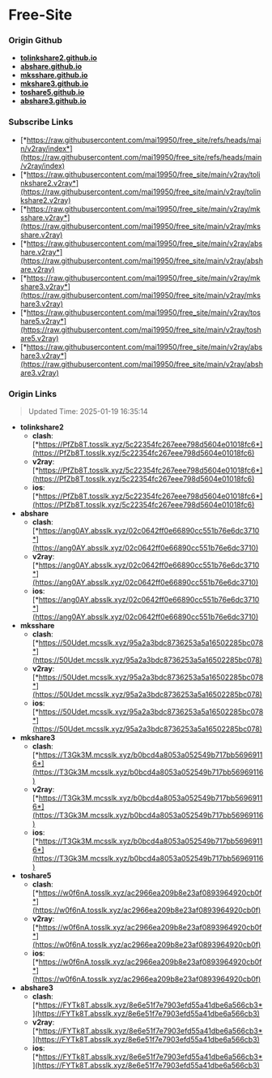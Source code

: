 # Free-Site

### Origin Github

- [**tolinkshare2.github.io**](https://github.com/tolinkshare2/tolinkshare2.github.io)
- [**abshare.github.io**](https://github.com/abshare/abshare.github.io)
- [**mksshare.github.io**](https://github.com/mksshare/mksshare.github.io)
- [**mkshare3.github.io**](https://github.com/mkshare3/mkshare3.github.io)
- [**toshare5.github.io**](https://github.com/toshare5/toshare5.github.io)
- [**abshare3.github.io**](https://github.com/abshare3/abshare3.github.io)

### Subscribe Links

- [*https://raw.githubusercontent.com/mai19950/free_site/refs/heads/main/v2ray/index*](https://raw.githubusercontent.com/mai19950/free_site/refs/heads/main/v2ray/index)
- [*https://raw.githubusercontent.com/mai19950/free_site/main/v2ray/tolinkshare2.v2ray*](https://raw.githubusercontent.com/mai19950/free_site/main/v2ray/tolinkshare2.v2ray)
- [*https://raw.githubusercontent.com/mai19950/free_site/main/v2ray/mksshare.v2ray*](https://raw.githubusercontent.com/mai19950/free_site/main/v2ray/mksshare.v2ray)
- [*https://raw.githubusercontent.com/mai19950/free_site/main/v2ray/abshare.v2ray*](https://raw.githubusercontent.com/mai19950/free_site/main/v2ray/abshare.v2ray)
- [*https://raw.githubusercontent.com/mai19950/free_site/main/v2ray/mkshare3.v2ray*](https://raw.githubusercontent.com/mai19950/free_site/main/v2ray/mkshare3.v2ray)
- [*https://raw.githubusercontent.com/mai19950/free_site/main/v2ray/toshare5.v2ray*](https://raw.githubusercontent.com/mai19950/free_site/main/v2ray/toshare5.v2ray)
- [*https://raw.githubusercontent.com/mai19950/free_site/main/v2ray/abshare3.v2ray*](https://raw.githubusercontent.com/mai19950/free_site/main/v2ray/abshare3.v2ray)

### Origin Links

> Updated Time: 2025-01-19 16:35:14

- **tolinkshare2**
  - **clash**: [*https://PfZb8T.tosslk.xyz/5c22354fc267eee798d5604e01018fc6*](https://PfZb8T.tosslk.xyz/5c22354fc267eee798d5604e01018fc6)
  - **v2ray**: [*https://PfZb8T.tosslk.xyz/5c22354fc267eee798d5604e01018fc6*](https://PfZb8T.tosslk.xyz/5c22354fc267eee798d5604e01018fc6)
  - **ios**: [*https://PfZb8T.tosslk.xyz/5c22354fc267eee798d5604e01018fc6*](https://PfZb8T.tosslk.xyz/5c22354fc267eee798d5604e01018fc6)
- **abshare**
  - **clash**: [*https://ang0AY.absslk.xyz/02c0642ff0e66890cc551b76e6dc3710*](https://ang0AY.absslk.xyz/02c0642ff0e66890cc551b76e6dc3710)
  - **v2ray**: [*https://ang0AY.absslk.xyz/02c0642ff0e66890cc551b76e6dc3710*](https://ang0AY.absslk.xyz/02c0642ff0e66890cc551b76e6dc3710)
  - **ios**: [*https://ang0AY.absslk.xyz/02c0642ff0e66890cc551b76e6dc3710*](https://ang0AY.absslk.xyz/02c0642ff0e66890cc551b76e6dc3710)
- **mksshare**
  - **clash**: [*https://50Udet.mcsslk.xyz/95a2a3bdc8736253a5a16502285bc078*](https://50Udet.mcsslk.xyz/95a2a3bdc8736253a5a16502285bc078)
  - **v2ray**: [*https://50Udet.mcsslk.xyz/95a2a3bdc8736253a5a16502285bc078*](https://50Udet.mcsslk.xyz/95a2a3bdc8736253a5a16502285bc078)
  - **ios**: [*https://50Udet.mcsslk.xyz/95a2a3bdc8736253a5a16502285bc078*](https://50Udet.mcsslk.xyz/95a2a3bdc8736253a5a16502285bc078)
- **mkshare3**
  - **clash**: [*https://T3Gk3M.mcsslk.xyz/b0bcd4a8053a052549b717bb56969116*](https://T3Gk3M.mcsslk.xyz/b0bcd4a8053a052549b717bb56969116)
  - **v2ray**: [*https://T3Gk3M.mcsslk.xyz/b0bcd4a8053a052549b717bb56969116*](https://T3Gk3M.mcsslk.xyz/b0bcd4a8053a052549b717bb56969116)
  - **ios**: [*https://T3Gk3M.mcsslk.xyz/b0bcd4a8053a052549b717bb56969116*](https://T3Gk3M.mcsslk.xyz/b0bcd4a8053a052549b717bb56969116)
- **toshare5**
  - **clash**: [*https://w0f6nA.tosslk.xyz/ac2966ea209b8e23af0893964920cb0f*](https://w0f6nA.tosslk.xyz/ac2966ea209b8e23af0893964920cb0f)
  - **v2ray**: [*https://w0f6nA.tosslk.xyz/ac2966ea209b8e23af0893964920cb0f*](https://w0f6nA.tosslk.xyz/ac2966ea209b8e23af0893964920cb0f)
  - **ios**: [*https://w0f6nA.tosslk.xyz/ac2966ea209b8e23af0893964920cb0f*](https://w0f6nA.tosslk.xyz/ac2966ea209b8e23af0893964920cb0f)
- **abshare3**
  - **clash**: [*https://FYTk8T.absslk.xyz/8e6e51f7e7903efd55a41dbe6a566cb3*](https://FYTk8T.absslk.xyz/8e6e51f7e7903efd55a41dbe6a566cb3)
  - **v2ray**: [*https://FYTk8T.absslk.xyz/8e6e51f7e7903efd55a41dbe6a566cb3*](https://FYTk8T.absslk.xyz/8e6e51f7e7903efd55a41dbe6a566cb3)
  - **ios**: [*https://FYTk8T.absslk.xyz/8e6e51f7e7903efd55a41dbe6a566cb3*](https://FYTk8T.absslk.xyz/8e6e51f7e7903efd55a41dbe6a566cb3)
